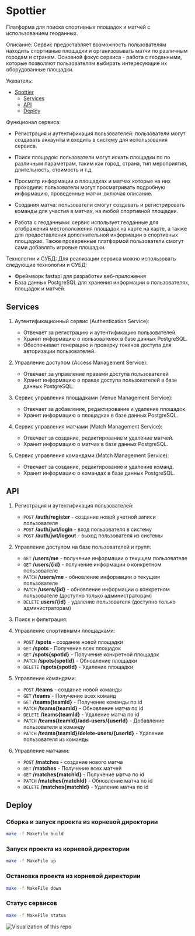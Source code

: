# Spottier

Платформа для поиска спортивных площадок и матчей с использованием геоданных.

Описание:
Сервис предоставляет возможность пользователям находить спортивные площадки и организовывать матчи по различным городам и странам.
Основной фокус сервиса - работа с геоданными, которые позволяют пользователям выбирать интересующие их оборудованные площадки.

Указатель:

<!-- code_chunk_output -->

- [Spottier](#spottier)
  - [Services](#services)
  - [API](#api)
  - [Deploy](#deploy)

<!-- /code_chunk_output -->

Функционал сервиса:

- Регистрация и аутентификация пользователей: пользователи могут создавать аккаунты и входить в систему для использования сервиса.
  
- Поиск площадок: пользователи могут искать площадки по по различным параметрам, таким как город, страна, тип мероприятия, длительность, стоимость и т.д.

- Просмотр информации о площадках и матчах которые на них проходили: пользователи могут просматривать подробную информацию, проведенные матчи ,включая описание.

- Создания матча: пользователи смогут создавать и регистрировать команды для участия в матчах, на любой спортивной площадки.

- Работа с геоданными: сервис использует геоданные для отображения местоположения площадок на карте на карте, а также для предоставления дополнительной информации о спортивных площадках. Также проверенные платформой пользователи смогут сами добавлять игровые площадки.

Технологии и СУБД:
Для реализации сервиса можно использовать следующие технологии и СУБД:

- Фреймворк fastapi для разработки веб-приложения
- База данных PostgreSQL для хранения информации о пользователях, площадок и матчей.

## Services

1. Аутентификационный сервис (Authentication Service):

   - Отвечает за регистрацию и аутентификацию пользователей.
   - Хранит информацию о пользователях в базе данных PostgreSQL.
   - Обеспечивает генерацию и проверку токенов доступа для авторизации пользователей.

2. Управление доступом (Access Management Service):

   - Отвечает за управление правами доступа пользователей
   - Хранит информацию о правах доступа пользователей в базе данных PostgreSQL.

3. Сервис управления площадками (Venue Management Service):

   - Отвечает за добавление, редактирование и удаление площадок.
   - Хранит информацию о площадках в базе данных PostgreSQL.

4. Сервис управления матчами (Match Management Service):

   - Отвечает за создание, редактирование и удаление матчей.
   - Хранит информацию о матчах в базе данных PostgreSQL.

5. Сервис управления командами (Match Management Service):

   - Отвечает за создание, редактирование и удаление команд.
   - Хранит информацию о командах в базе данных PostgreSQL.




## API

1. Регистрация и аутентификация пользователей:
   - `POST` **/auth/register** - создание новой учетной записи пользователя
   - `POST` **/auth/jwt/login** - вход пользователя в систему
   - `POST` **/auth/jwt/logout** - выход пользователя из системы
     </br>
2. Управление доступом на базе пользователей и групп:

   - `GET` **/users/me** - получение информации о текущем пользователе
   - `GET` **/users/{id}** - получение информации о конкретном пользователе
   - `PATCH` **/users/me** - обновление информации о текущем пользователе
   - `PATCH` **/users/{id}** - обновление информации о конкретном пользователе (доступно только администраторам)
   - `DELETE` **users/{id}** - удаление пользователя (доступно только администраторам)
     </br>

3. Поиск и фильтрация:
4. Управление спортивными площадками:
     - `POST` **/spots** - создание новой площадки
     - `GET` **/spots**  - Получение всех площадок
     - `GET` **/spots{spotId}** - Получение конкретной площадок
     - `PATCH` **/spots{spotId}** - Обновление площадки
     - `DELETE` **/spots{spotId}** - Удаление площадки
5. Управление командами:
     - `POST` **/teams** - создание новой команды
     - `GET` **/teams**  - Получение всех команд
     - `GET` **/teams{teamId}** - Получение команды по id
     - `PATCH` **/teams{teamId}** - Обновление  матча по id
     - `DELETE` **/teams{teamId}** - Удаление  матча по id
     - `PATCH` **/teams{teamId}/add-users/{userId}** - Добавление пользователя в команду
     - `PATCH` **/teams{teamId}/delete-users/{userId}** - Удаление пользователя из команды

6. Управление матчами:
     - `POST` **/matches** - создание нового матча
     - `GET` **/matches**  - Получение всех матчей
     - `GET` **/matches{matchId}** - Получение  матча по id
     - `PATCH` **/matches{matchId}** - Обновление  матча по id
     - `DELETE` **/matches{matchId}** - Удаление  матча по id


## Deploy

### Сборка и запуск проекта из корневой директории
```bash
make -f MakeFile build
```

### Запуск проекта из корневой директории
```bash
make -f MakeFile up
```

### Остановка проекта из корневой директории
```bash
make -f MakeFile down
```

### Статус сервисов
```bash
make -f MakeFile status
```

![Visualization of this repo](./diagram.svg)
